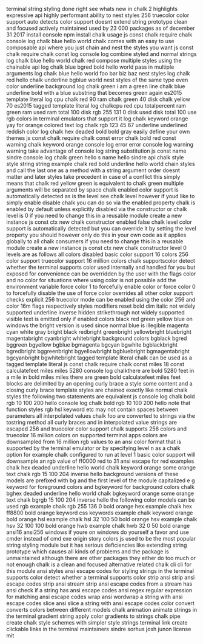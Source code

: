 terminal string styling done right see whats new in chalk 2 highlights expressive api highly performant ability to nest styles 256 truecolor color support auto detects color support doesnt extend string prototype clean and focused actively maintained used by 23 000 packages as of december 31 2017 install console npm install chalk usage js const chalk require chalk console log chalk blue hello world chalk comes with an easy to use composable api where you just chain and nest the styles you want js const chalk require chalk const log console log combine styled and normal strings log chalk blue hello world chalk red compose multiple styles using the chainable api log chalk blue bgred bold hello world pass in multiple arguments log chalk blue hello world foo bar biz baz nest styles log chalk red hello chalk underline bgblue world nest styles of the same type even color underline background log chalk green i am a green line chalk blue underline bold with a blue substring that becomes green again es2015 template literal log cpu chalk red 90 ram chalk green 40 disk chalk yellow 70 es2015 tagged template literal log chalkcpu red cpu totalpercent ram green ram used ram total 100 disk rgb 255 131 0 disk used disk total 100 use rgb colors in terminal emulators that support it log chalk keyword orange yay for orange colored text log chalk rgb 123 45 67 underline underlined reddish color log chalk hex deaded bold bold gray easily define your own themes js const chalk require chalk const error chalk bold red const warning chalk keyword orange console log error error console log warning warning take advantage of console log string substitution js const name sindre console log chalk green hello s name hello sindre api chalk style style string string example chalk red bold underline hello world chain styles and call the last one as a method with a string argument order doesnt matter and later styles take precedent in case of a conflict this simply means that chalk red yellow green is equivalent to chalk green multiple arguments will be separated by space chalk enabled color support is automatically detected as is the level see chalk level however if youd like to simply enable disable chalk you can do so via the enabled property chalk is enabled by default unless explicitly disabled via the constructor or chalk level is 0 if you need to change this in a reusable module create a new instance js const ctx new chalk constructor enabled false chalk level color support is automatically detected but you can override it by setting the level property you should however only do this in your own code as it applies globally to all chalk consumers if you need to change this in a reusable module create a new instance js const ctx new chalk constructor level 0 levels are as follows all colors disabled basic color support 16 colors 256 color support truecolor support 16 million colors chalk supportscolor detect whether the terminal supports color used internally and handled for you but exposed for convenience can be overridden by the user with the flags color and no color for situations where using color is not possible add the environment variable force color 1 to forcefully enable color or force color 0 to forcefully disable the use of force color overrides all other color support checks explicit 256 truecolor mode can be enabled using the color 256 and color 16m flags respectively styles modifiers reset bold dim italic not widely supported underline inverse hidden strikethrough not widely supported visible text is emitted only if enabled colors black red green yellow blue on windows the bright version is used since normal blue is illegible magenta cyan white gray bright black redbright greenbright yellowbright bluebright magentabright cyanbright whitebright background colors bgblack bgred bggreen bgyellow bgblue bgmagenta bgcyan bgwhite bgblackbright bgredbright bggreenbright bgyellowbright bgbluebright bgmagentabright bgcyanbright bgwhitebright tagged template literal chalk can be used as a tagged template literal js const chalk require chalk const miles 18 const calculatefeet miles miles 5280 console log chalkthere are bold 5280 feet in a mile in bold miles miles there are green bold calculatefeet miles feet blocks are delimited by an opening curly brace a style some content and a closing curly brace template styles are chained exactly like normal chalk styles the following two statements are equivalent js console log chalk bold rgb 10 100 200 hello console log chalk bold rgb 10 100 200 hello note that function styles rgb hsl keyword etc may not contain spaces between parameters all interpolated values chalk foo are converted to strings via the tostring method all curly braces and in interpolated value strings are escaped 256 and truecolor color support chalk supports 256 colors and truecolor 16 million colors on supported terminal apps colors are downsampled from 16 million rgb values to an ansi color format that is supported by the terminal emulator or by specifying level n as a chalk option for example chalk configured to run at level 1 basic color support will downsample an rgb value of ff0000 red to 31 ansi escape for red examples chalk hex deaded underline hello world chalk keyword orange some orange text chalk rgb 15 100 204 inverse hello background versions of these models are prefixed with bg and the first level of the module capitalized e g keyword for foreground colors and bgkeyword for background colors chalk bghex deaded underline hello world chalk bgkeyword orange some orange text chalk bgrgb 15 100 204 inverse hello the following color models can be used rgb example chalk rgb 255 136 0 bold orange hex example chalk hex ff8800 bold orange keyword css keywords example chalk keyword orange bold orange hsl example chalk hsl 32 100 50 bold orange hsv example chalk hsv 32 100 100 bold orange hwb example chalk hwb 32 0 50 bold orange ansi16 ansi256 windows if youre on windows do yourself a favor and use cmder instead of cmd exe origin story colors js used to be the most popular string styling module but it has serious deficiencies like extending string prototype which causes all kinds of problems and the package is unmaintained although there are other packages they either do too much or not enough chalk is a clean and focused alternative related chalk cli cli for this module ansi styles ansi escape codes for styling strings in the terminal supports color detect whether a terminal supports color strip ansi strip ansi escape codes strip ansi stream strip ansi escape codes from a stream has ansi check if a string has ansi escape codes ansi regex regular expression for matching ansi escape codes wrap ansi wordwrap a string with ansi escape codes slice ansi slice a string with ansi escape codes color convert converts colors between different models chalk animation animate strings in the terminal gradient string apply color gradients to strings chalk pipe create chalk style schemes with simpler style strings terminal link create clickable links in the terminal maintainers sindre sorhus josh junon license mit
